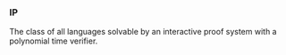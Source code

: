 ### IP
The class of all languages solvable by an interactive proof system with a polynomial time verifier.